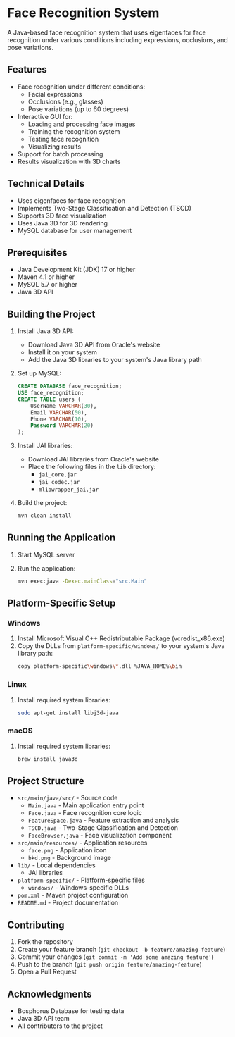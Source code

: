 # Face Recognition System

A Java-based face recognition system that uses eigenfaces for face recognition under various conditions including expressions, occlusions, and pose variations.

## Features

- Face recognition under different conditions:
  - Facial expressions
  - Occlusions (e.g., glasses)
  - Pose variations (up to 60 degrees)
- Interactive GUI for:
  - Loading and processing face images
  - Training the recognition system
  - Testing face recognition
  - Visualizing results
- Support for batch processing
- Results visualization with 3D charts

## Technical Details

- Uses eigenfaces for face recognition
- Implements Two-Stage Classification and Detection (TSCD)
- Supports 3D face visualization
- Uses Java 3D for 3D rendering
- MySQL database for user management

## Prerequisites

- Java Development Kit (JDK) 17 or higher
- Maven 4.1 or higher
- MySQL 5.7 or higher
- Java 3D API

## Building the Project

1. Install Java 3D API:
   - Download Java 3D API from Oracle's website
   - Install it on your system
   - Add the Java 3D libraries to your system's Java library path

2. Set up MySQL:
   ```sql
   CREATE DATABASE face_recognition;
   USE face_recognition;
   CREATE TABLE users (
       UserName VARCHAR(30),
       Email VARCHAR(50),
       Phone VARCHAR(10),
       Password VARCHAR(20)
   );
   ```

3. Install JAI libraries:
   - Download JAI libraries from Oracle's website
   - Place the following files in the `lib` directory:
     - `jai_core.jar`
     - `jai_codec.jar`
     - `mlibwrapper_jai.jar`

4. Build the project:
   ```bash
   mvn clean install
   ```

## Running the Application

1. Start MySQL server

2. Run the application:
   ```bash
   mvn exec:java -Dexec.mainClass="src.Main"
   ```

## Platform-Specific Setup

### Windows
1. Install Microsoft Visual C++ Redistributable Package (vcredist_x86.exe)
2. Copy the DLLs from `platform-specific/windows/` to your system's Java library path:
   ```bash
   copy platform-specific\windows\*.dll %JAVA_HOME%\bin
   ```

### Linux
1. Install required system libraries:
   ```bash
   sudo apt-get install libj3d-java
   ```

### macOS
1. Install required system libraries:
   ```bash
   brew install java3d
   ```

## Project Structure

- `src/main/java/src/` - Source code
  - `Main.java` - Main application entry point
  - `Face.java` - Face recognition core logic
  - `FeatureSpace.java` - Feature extraction and analysis
  - `TSCD.java` - Two-Stage Classification and Detection
  - `FaceBrowser.java` - Face visualization component
- `src/main/resources/` - Application resources
  - `face.png` - Application icon
  - `bkd.png` - Background image
- `lib/` - Local dependencies
  - JAI libraries
- `platform-specific/` - Platform-specific files
  - `windows/` - Windows-specific DLLs
- `pom.xml` - Maven project configuration
- `README.md` - Project documentation

## Contributing

1. Fork the repository
2. Create your feature branch (`git checkout -b feature/amazing-feature`)
3. Commit your changes (`git commit -m 'Add some amazing feature'`)
4. Push to the branch (`git push origin feature/amazing-feature`)
5. Open a Pull Request


## Acknowledgments

- Bosphorus Database for testing data
- Java 3D API team
- All contributors to the project
